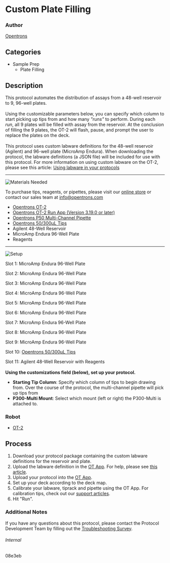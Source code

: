 # Custom Plate Filling

### Author
[Opentrons](https://opentrons.com/)



## Categories
* Sample Prep
	* Plate Filling


## Description
This protocol automates the distribution of assays from a 48-well reservoir to 9, 96-well plates.</br>
</br>
Using the customizable parameters below, you can specify which column to start picking up tips from and how many *"runs"* to perform. During each *run*, all 9 plates will be filled with assay from the reservoir. At the conclusion of filling the 9 plates, the OT-2 will flash, pause, and prompt the user to replace the plates on the deck.</br>
</br>
This protocol uses custom labware definitions for the 48-well reservoir (Agilent) and 96-well plate (MicroAmp Endura). When downloading the protocol, the labware definitions (a JSON file) will be included for use with this protocol. For more information on using custom labware on the OT-2, please see this article: [Using labware in your protocols](https://support.opentrons.com/en/articles/3136506-using-labware-in-your-protocols)


---
![Materials Needed](https://s3.amazonaws.com/opentrons-protocol-library-website/custom-README-images/001-General+Headings/materials.png)

To purchase tips, reagents, or pipettes, please visit our [online store](https://shop.opentrons.com/) or contact our sales team at [info@opentrons.com](mailto:info@opentrons.com)

* [Opentrons OT-2](https://shop.opentrons.com/collections/ot-2-robot/products/ot-2)
* [Opentrons OT-2 Run App (Version 3.19.0 or later)](https://opentrons.com/ot-app/)
* [Opentrons P50 Multi-Channel Pipette](https://shop.opentrons.com/collections/ot-2-pipettes)
* [Opentrons 50/300µL Tips](https://shop.opentrons.com/collections/opentrons-tips/products/opentrons-300ul-tips)
* Agilent 48-Well Reservoir
* MicroAmp Endura 96-Well Plate
* Reagents



---
![Setup](https://s3.amazonaws.com/opentrons-protocol-library-website/custom-README-images/001-General+Headings/Setup.png)

Slot 1: MicroAmp Endura 96-Well Plate

Slot 2: MicroAmp Endura 96-Well Plate

Slot 3: MicroAmp Endura 96-Well Plate

Slot 4: MicroAmp Endura 96-Well Plate

Slot 5: MicroAmp Endura 96-Well Plate

Slot 6: MicroAmp Endura 96-Well Plate

Slot 7: MicroAmp Endura 96-Well Plate

Slot 8: MicroAmp Endura 96-Well Plate

Slot 9: MicroAmp Endura 96-Well Plate

Slot 10: [Opentrons 50/300µL Tips](https://shop.opentrons.com/collections/opentrons-tips/products/opentrons-300ul-tips)

Slot 11: Agilent 48-Well Reservoir with Reagents
</br>
</br>
**Using the customizations field (below), set up your protocol.**
* **Starting Tip Column**: Specify which column of tips to begin drawing from. Over the course of the protocol, the multi-channel pipette will pick up tips from
* **P300-Multi Mount**: Select which mount (left or right) the P300-Multi is attached to.



### Robot
* [OT-2](https://opentrons.com/ot-2)

## Process

1. Download your protocol package containing the custom labware definitions for the reservoir and plate.
2. Upload the labware definition in the [OT App](https://opentrons.com/ot-app). For help, please see [this article](https://support.opentrons.com/en/articles/3136506-using-labware-in-your-protocols).
3. Upload your protocol into the [OT App](https://opentrons.com/ot-app).
4. Set up your deck according to the deck map.
5. Calibrate your labware, tiprack and pipette using the OT App. For calibration tips, check out our [support articles](https://support.opentrons.com/en/collections/1559720-guide-for-getting-started-with-the-ot-2).
6. Hit "Run".

### Additional Notes
If you have any questions about this protocol, please contact the Protocol Development Team by filling out the [Troubleshooting Survey](https://protocol-troubleshooting.paperform.co/).

###### Internal
08e3eb
